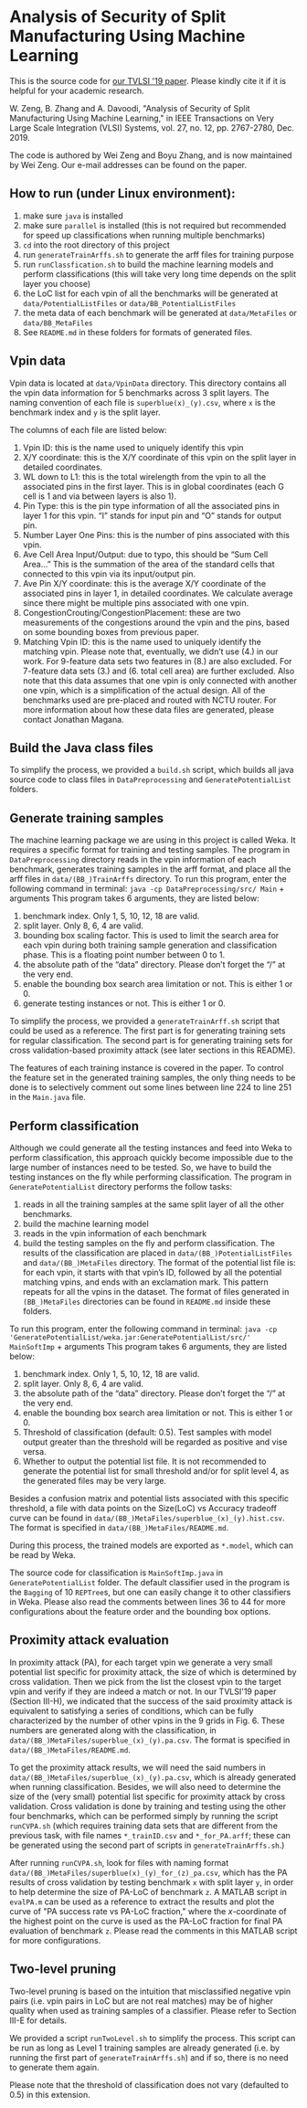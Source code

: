 # Analysis of Security of Split Manufacturing Using Machine Learning
This is the source code for [our TVLSI '19 paper](https://ieeexplore.ieee.org/document/8789523). Please kindly cite it if it is helpful for your academic research.

W. Zeng, B. Zhang and A. Davoodi, "Analysis of Security of Split Manufacturing Using Machine Learning," in IEEE Transactions on Very Large Scale Integration (VLSI) Systems, vol. 27, no. 12, pp. 2767-2780, Dec. 2019.

The code is authored by Wei Zeng and Boyu Zhang, and is now maintained by Wei Zeng. Our e-mail addresses can be found on the paper.

## How to run (under Linux environment):
1.	make sure `java` is installed
2.	make sure `parallel` is installed (this is not required but recommended for speed up classifications when running multiple benchmarks)
3.	`cd` into the root directory of this project
4.	run `generateTrainArffs.sh` to generate the arff files for training purpose
5.	run `runClassfication.sh` to build the machine learning models and perform classifications (this will take very long time depends on the split layer you choose)
6.	the LoC list for each vpin of all the benchmarks will be generated at `data/PotentialListFiles` or `data/BB_PotentialListFiles`
7.	the meta data of each benchmark will be generated at `data/MetaFiles` or `data/BB_MetaFiles`
8.	See `README.md` in these folders for formats of generated files.

## Vpin data
Vpin data is located at `data/VpinData` directory. This directory contains all the vpin data information for 5 benchmarks across 3 split layers. The naming convention of each file is `superblue(x)_(y).csv`, where `x` is the benchmark index and `y` is the split layer. 

The columns of each file are listed below:
1.	Vpin ID: this is the name used to uniquely identify this vpin
2.	X/Y coordinate: this is the X/Y coordinate of this vpin on the split layer in detailed coordinates. 
3.	WL down to L1: this is the total wirelength from the vpin to all the associated pins in the first layer. This is in global coordinates (each G cell is 1 and via between layers is also 1). 
4.	Pin Type: this is the pin type information of all the associated pins in layer 1 for this vpin. “I” stands for input pin and “O” stands for output pin.
5.	Number Layer One Pins: this is the number of pins associated with this vpin.
6.	Ave Cell Area Input/Output: due to typo, this should be “Sum Cell Area…” This is the summation of the area of the standard cells that connected to this vpin via its input/output pin.
7.	Ave Pin X/Y coordinate: this is the average X/Y coordinate of the associated pins in layer 1, in detailed coordinates. We calculate average since there might be multiple pins associated with one vpin. 
8.	CongestionCrouting/CongestionPlacement: these are two measurements of the congestions around the vpin and the pins, based on some bounding boxes from previous paper. 
9.	Matching Vpin ID: this is the name used to uniquely identify the matching vpin.
Please note that, eventually, we didn’t use (4.) in our work. For 9-feature data sets two features in (8.) are also excluded. For 7-feature data sets (3.) and (6. total cell area) are further excluded. Also note that this data assumes that one vpin is only connected with another one vpin, which is a simplification of the actual design. All of the benchmarks used are pre-placed and routed with NCTU router. For more information about how these data files are generated, please contact Jonathan Magana. 

## Build the Java class files
To simplify the process, we provided a `build.sh` script, which builds all java source code to class files in `DataPreprocessing` and `GeneratePotentialList` folders.

## Generate training samples
The machine learning package we are using in this project is called Weka. It requires a specific format for training and testing samples. The program in `DataPreprocessing` directory reads in the vpin information of each benchmark, generates training samples in the arff format, and place all the arff files in `data/(BB_)TrainArffs` directory. To run this program, enter the following command in terminal:
`java -cp DataPreprocessing/src/ Main` + arguments
This program takes 6 arguments, they are listed below:
1.	benchmark index. Only 1, 5, 10, 12, 18 are valid.
2.	split layer. Only 8, 6, 4 are valid.
3.	bounding box scaling factor. This is used to limit the search area for each vpin during both training sample generation and classification phase. This is a floating point number between 0 to 1.
4.	the absolute path of the “data” directory. Please don’t forget the “/” at the very end.
5.	enable the bounding box search area limitation or not. This is either 1 or 0.
6.	generate testing instances or not. This is either 1 or 0.

To simplify the process, we provided a `generateTrainArff.sh` script that could be used as a reference. The first part is for generating training sets for regular classification. The second part is for generating training sets for cross validation-based proximity attack (see later sections in this README).

The features of each training instance is covered in the paper. To control the feature set in the generated training samples, the only thing needs to be done is to selectively comment out some lines between line 224 to line 251 in the `Main.java` file. 

## Perform classification
Although we could generate all the testing instances and feed into Weka to perform classification, this approach quickly become impossible due to the large number of instances need to be tested. So, we have to build the testing instances on the fly while performing classification. The program in `GeneratePotentialList` directory performs the follow tasks:
1.	reads in all the training samples at the same split layer of all the other benchmarks.
2.	build the machine learning model
3.	reads in the vpin information of each benchmark
4.	build the testing samples on the fly and perform classification. 
The results of the classification are placed in `data/(BB_)PotentialListFiles` and `data/(BB_)MetaFiles` directory. The format of the potential list file is: for each vpin, it starts with that vpin’s ID, followed by all the potential matching vpins, and ends with an exclamation mark. This pattern repeats for all the vpins in the dataset. The format of files generated in `(BB_)MetaFiles` directories can be found in `README.md` inside these folders.

To run this program, enter the following command in terminal:
`java -cp 'GeneratePotentialList/weka.jar:GeneratePotentialList/src/' MainSoftImp` + arguments
This program takes 6 arguments, they are listed below:
1.	benchmark index. Only 1, 5, 10, 12, 18 are valid.
2.	split layer. Only 8, 6, 4 are valid.
3.	the absolute path of the “data” directory. Please don’t forget the “/” at the very end.
4.	enable the bounding box search area limitation or not. This is either 1 or 0.
5. Threshold of classification (default: 0.5). Test samples with model output greater than the threshold will be regarded as positive and vise versa.
6. Whether to output the potential list file. It is not recommended to generate the potential list for small threshold and/or for split level 4, as the generated files may be very large.

Besides a confusion matrix and potential lists associated with this specific threshold, a file with data points on the Size(LoC) vs Accuracy tradeoff curve can be found in `data/(BB_)MetaFiles/superblue_(x)_(y).hist.csv`. The format is specified in `data/(BB_)MetaFiles/README.md`.

During this process, the trained models are exported as `*.model`, which can be read by Weka.

The source code for classification is `MainSoftImp.java` in `GeneratePotentialList` folder. The default classifier used in the program is the `Bagging` of 10 `REPTree`s, but one can easily change it to other classifiers in Weka. Please also read the comments between lines 36 to 44 for more configurations about the feature order and the bounding box options.


## Proximity attack evaluation
In proximity attack (PA), for each target vpin we generate a very small potential list specific for proximity attack, the size of which is determined by cross validation. Then we pick from the list the closest vpin to the target vpin and verify if they are indeed a match or not. In our TVLSI'19 paper (Section III-H), we indicated that the success of the said proximity attack is equivalent to satisfying a series of conditions, which can be fully characterized by the number of other vpins in the 9 grids in Fig. 6. These numbers are generated along with the classification, in `data/(BB_)MetaFiles/superblue_(x)_(y).pa.csv`. The format is specified in `data/(BB_)MetaFiles/README.md`.

To get the proximity attack results, we will need the said numbers in `data/(BB_)MetaFiles/superblue_(x)_(y).pa.csv`, which is already generated when running classification. Besides, we will also need to determine the size of the (very small) potential list specific for proximity attack by cross validation. Cross validation is done by training and testing using the other four benchmarks, which can be performed simply by running the script `runCVPA.sh` (which requires training data sets that are different from the previous task, with file names `*_trainID.csv` and `*_for_PA.arff`; these can be generated using the second part of scripts in `generateTrainArffs.sh`.)

After running `runCVPA.sh`, look for files with naming format `data/(BB_)MetaFiles/superblue(x)_(y)_for_(z)_pa.csv`, which has the PA results of cross validation by testing benchmark `x` with split layer `y`, in order to help determine the size of PA-LoC of benchmark `z`. A MATLAB script in `evalPA.m` can be used as a reference to extract the results and plot the curve of "PA success rate vs PA-LoC fraction," where the $x$-coordinate of the highest point on the curve is used as the PA-LoC fraction for final PA evaluation of benchmark `z`. Please read the comments in this MATLAB script for more configurations.

## Two-level pruning
Two-level pruning is based on the intuition that misclassified negative vpin pairs (i.e. vpin pairs in LoC but are not real matches) may be of higher quality when used as training samples of a classifier. Please refer to Section III-E for details.

We provided a script `runTwoLevel.sh` to simplify the process. This script can be run as long as Level 1 training samples are already generated (i.e. by running the first part of `generateTrainArffs.sh`) and if so, there is no need to generate them again.

Please note that the threshold of classification does not vary (defaulted to 0.5) in this extension.

